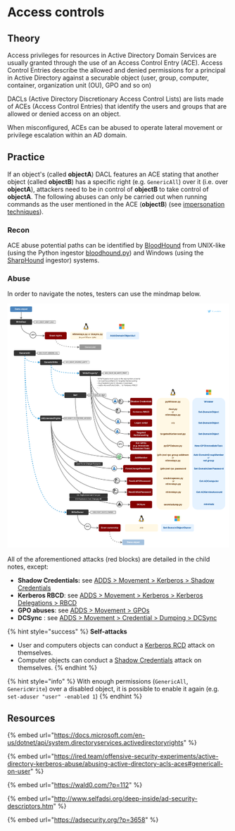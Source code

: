 # Access controls

## Theory

Access privileges for resources in Active Directory Domain Services are usually granted through the use of an Access Control Entry (ACE). Access Control Entries describe the allowed and denied permissions for a principal in Active Directory against a securable object (user, group, computer, container, organization unit (OU), GPO and so on)

DACLs (Active Directory Discretionary Access Control Lists) are lists made of ACEs (Access Control Entries) that identify the users and groups that are allowed or denied access on an object.

When misconfigured, ACEs can be abused to operate lateral movement or privilege escalation within an AD domain.

## Practice

If an object's (called **objectA**) DACL features an ACE stating that another object (called **objectB**) has a specific right (e.g. `GenericAll`) over it (i.e. over **objectA**), attackers need to be in control of **objectB** to take control of **objectA**. The following abuses can only be carried out when running commands as the user mentioned in the ACE (**objectB**) (see [impersonation techniques](../credentials/impersonation.md)).

### Recon

ACE abuse potential paths can be identified by [BloodHound](../../recon/bloodhound.md) from UNIX-like (using the Python ingestor [bloodhound.py](https://github.com/fox-it/BloodHound.py)) and Windows (using the [SharpHound](https://github.com/BloodHoundAD/SharpHound3) ingestor) systems.

### Abuse

In order to navigate the notes, testers can use the mindmap below.

![](<../../../.gitbook/assets/Access Control Entries.png>)

All of the aforementioned attacks (red blocks) are detailed in the child notes, except:

* **Shadow Credentials:** see [ADDS > Movement > Kerberos > Shadow Credentials](../kerberos/shadow-credentials.md)
* **Kerberos RBCD**: see [ADDS > Movement > Kerberos > Kerberos Delegations > RBCD](../kerberos/delegations/#resource-based-constrained-delegations-rbcd)
* **GPO abuses**: see [ADDS > Movement > GPOs](../group-policies.md)
* **DCSync** : see [ADDS > Movement > Credential > Dumping > DCSync](../credentials/dumping/dcsync.md)

{% hint style="success" %}
**Self-attacks**

* User and computers objects can conduct a [Kerberos RCD](../kerberos/delegations/#resource-based-constrained-delegations-rbcd) attack on themselves.
* Computer objects can conduct a [Shadow Credentials](../kerberos/shadow-credentials.md) attack on themselves.
{% endhint %}

{% hint style="info" %}
With enough permissions (`GenericAll`, `GenericWrite`) over a disabled object, it is possible to enable it again (e.g. `set-aduser "user" -enabled 1`)
{% endhint %}

## Resources

{% embed url="https://docs.microsoft.com/en-us/dotnet/api/system.directoryservices.activedirectoryrights" %}

{% embed url="https://ired.team/offensive-security-experiments/active-directory-kerberos-abuse/abusing-active-directory-acls-aces#genericall-on-user" %}

{% embed url="https://wald0.com/?p=112" %}

{% embed url="http://www.selfadsi.org/deep-inside/ad-security-descriptors.htm" %}

{% embed url="https://adsecurity.org/?p=3658" %}



